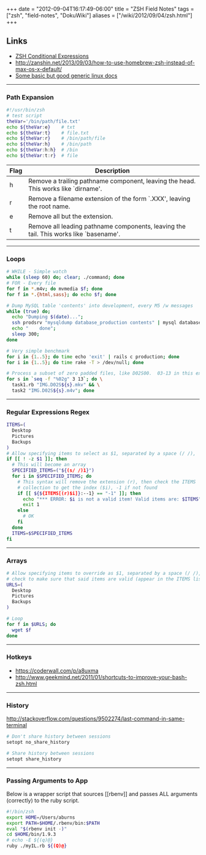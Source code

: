 +++
date = "2012-09-04T16:17:49-06:00"
title = "ZSH Field Notes"
tags = ["zsh", "field-notes", "DokuWiki"]
aliases = ["/wiki/2012/09/04/zsh.html"]
+++


## Links
  * [ZSH Conditional Expressions](http://www.cs.elte.hu/zsh-manual/zsh_12.html)
  * http://zanshin.net/2013/09/03/how-to-use-homebrew-zsh-instead-of-max-os-x-default/
  * [ Some basic but good generic linux docs](http://linux-training.be/files/books/html/fun/index.html )

------------------------------------------------------------------------
### Path Expansion

~~~ bash
#!/usr/bin/zsh
# test script
theVar='/bin/path/file.txt'
echo ${theVar:e}    # txt
echo ${theVar:t}    # file.txt
echo ${theVar:r}    # /bin/path/file
echo ${theVar:h}    # /bin/path
echo ${theVar:h:h}  # /bin
echo ${theVar:t:r}  # file
~~~

| Flag |                                     Description                                        |
|------|----------------------------------------------------------------------------------------|
| h    | Remove a trailing pathname component, leaving the head.  This works like `dirname'.    |
| r    | Remove a filename extension of the form `.XXX', leaving the root name.                 |
| e    | Remove all but the extension.                                                          |
| t    | Remove all leading pathname components, leaving the tail.  This works like `basename'. |


------------------------------------------------------------------------
### Loops
~~~ bash
# WHILE - Simple watch
while (sleep 60) do; clear; ./command; done
# FOR - Every file
for f in *.m4v; do mvmedia $f; done
for f in *.{html,sass}; do echo $f; done
~~~


~~~ bash
# Dump MySQL table 'contents' into development, every M5 /w messages
while (true) do;
  echo "Dumping $(date)...";
  ssh prodsrv "mysqldump database_production contents" | mysql database_development;
  echo "    done";
  sleep 300;
done
~~~


~~~ bash
# Very simple benchmark
for i in {1..5}; do time echo 'exit' | rails c production; done
for i in {1..5}; do time rake -T > /dev/null; done
~~~

~~~ bash
# Process a subset of zero padded files, like D02S00.  03-13 in this example:
for s in `seq -f "%02g" 3 13`; do \
  task1.rb "IMG.D02S${s}.mkv" && \
  task2 "IMG.D02S${s}.m4v"; done
~~~

------------------------------------------------------------------------
### Regular Expressions Regex
~~~ bash
ITEMS=(
  Desktop
  Pictures
  Backups
)
# Allow specifying items to select as $1, separated by a space (/ /),
if [[ ! -z $1 ]]; then
  # This will become an array
  SPECIFIED_ITEMS=("${(s/ /)1}")
  for i in $SPECIFIED_ITEMS; do
    # This syntax will remove the extension (r), then check the ITEMS
    # collection to get the index ($i), -1 if not found
    if [[ ${${ITEMS[(r)$i]}:--1} == "-1" ]]; then
      echo "*** ERROR: $i is not a valid item! Valid items are: $ITEMS"
      exit 1
    else
      # OK
    fi
  done
  ITEMS=$SPECIFIED_ITEMS
fi
~~~

------------------------------------------------------------------------
### Arrays
~~~ bash
# Allow specifying items to override as $1, separated by a space (/ /),
# check to make sure that said items are valid (appear in the ITEMS list).
URLS=(
  Desktop
  Pictures
  Backups
)

# Loop
for f in $URLS; do
  wget $f
done
~~~


------------------------------------------------------------------------
### Hotkeys
  * https://coderwall.com/p/a8uxma
  * http://www.geekmind.net/2011/01/shortcuts-to-improve-your-bash-zsh.html


------------------------------------------------------------------------
### History
http://stackoverflow.com/questions/9502274/last-command-in-same-terminal

~~~ bash
# Don't share history between sessions
setopt no_share_history

# Share history between sessions
setopt share_history
~~~

------------------------------------------------------------------------
### Passing Arguments to App
Below is a wrapper script that sources [[rbenv]] and passes ALL arguments (correctly) to the ruby script.

~~~ bash
#!/bin/zsh
export HOME=/Users/aburns
export PATH=$HOME/.rbenv/bin:$PATH
eval "$(rbenv init -)"
cd $HOME/bin/1.9.3
# echo -E ${(q)@}
ruby ./myIL.rb ${(Q)@}
~~~
